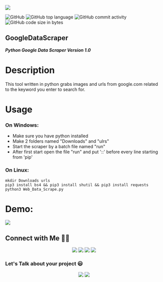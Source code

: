 ![](https://user-images.githubusercontent.com/83476929/126706609-70b8a88c-dd49-4a45-a01c-bc38a28650d9.png)

![GitHub](https://img.shields.io/github/license/umer-r/GoogleDataScraper) ![GitHub top language](https://img.shields.io/github/languages/top/umer-r/GoogleDataScraper) ![GitHub commit activity](https://img.shields.io/github/commit-activity/m/umer-r/GoogleDataScraper) ![GitHub code size in bytes](https://img.shields.io/github/languages/code-size/umer-r/GoogleDataScraper)

## GoogleDataScraper
***Python Google Data Scraper Version 1.0***

# Description
This tool written in python grabs images and urls from google.com related to the keyword
you enter to search for.

# Usage
### On Windows:
- Make sure you have python installed
- Make 2 folders named "Downloads" and "ulrs"
- Start the scraper by a batch file named "run"
- After first start open the file "run" and put '::' before every line starting from 'pip'

### On Linux:
```
mkdir Downloads urls
pip3 install bs4 && pip3 install shutil && pip3 install requests
python3 Web_Data_Scrape.py
```
# Demo:
![](https://user-images.githubusercontent.com/83476929/126529669-ce7cfeb1-d6c7-4144-a1fb-3b277444fc78.png)

## Connect with Me 🤝🏻 &nbsp;

<p align="center">
<a href="https://www.linkedin.com/in/umer-r-437120214/"><img src="https://img.shields.io/badge/-Umer%20R-0077B5?style=flat&logo=Linkedin&logoColor=white"/></a>
<a href="mailto:russs3400@gmail.com"><img src="https://img.shields.io/badge/-Umer R-D14836?style=flat&logo=Gmail&logoColor=white"/></a>
<a href="https://instagram.com/umer_r74"><img src="https://img.shields.io/badge/-@umer__r74-E4405F?style=flat&logo=Instagram&logoColor=white"/></a>
<a href="https://twitter.com/umer_74"><img src="https://img.shields.io/badge/-@umer__74-1877F2?style=flat&logo=Twitter&logoColor=white"/></a>
</p>

### Let's Talk about your project :smiley:

<p align="center">
<a href="https://www.upwork.com/freelancers/~011184505ed9059668"><img src="https://img.shields.io/badge/-Umer%20R-6fda44?style=flat&logo=upwork&logoColor=white"/></a>
<a href="https://www.fiverr.com/hamza_rajaz"><img src="https://img.shields.io/badge/-Umer%20R-00b22d?style=flat&logo=Fiverr&logoColor=white"/></a>

</p>